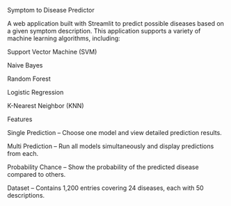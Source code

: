 Symptom to Disease Predictor

A web application built with Streamlit to predict possible diseases based on a given symptom description.
This application supports a variety of machine learning algorithms, including:

Support Vector Machine (SVM)

Naive Bayes

Random Forest

Logistic Regression

K-Nearest Neighbor (KNN)

Features

Single Prediction – Choose one model and view detailed prediction results.

Multi Prediction – Run all models simultaneously and display predictions from each.

Probability Chance – Show the probability of the predicted disease compared to others.

Dataset – Contains 1,200 entries covering 24 diseases, each with 50 descriptions.
